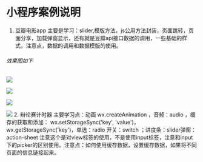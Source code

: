 # 小程序案例说明
1. 豆瓣电影app 主要是学习：slider,模版方法，js公用方法封装，页面跳转，页面分享，加载弹窗显示，还有就是豆瓣api接口数据的调用，一些基础的样式，注意点，数据的调用和数据模版的使用。
######  效果图如下

![](https://user-gold-cdn.xitu.io/2018/11/14/1670ff14f10c26ae?w=376&h=652&f=png&s=235065)


![](https://user-gold-cdn.xitu.io/2018/11/14/1670ff1b84390747?w=370&h=649&f=png&s=138862)


![](https://user-gold-cdn.xitu.io/2018/11/14/1670ff21b61f4007?w=372&h=657&f=png&s=131098)


![](https://user-gold-cdn.xitu.io/2018/11/14/1670ff26142f7bce?w=315&h=539&f=png&s=164850)
2. 辩论赛计时器 主要学习点：动画 wx.createAnimation ，音频：audio ，缓存的获取和添加： wx.setStorageSync('key', 'value')，wx.getStorageSync('key')，单选：radio 开关：switch ；进度条：slider弹窗：action-sheet 注意这个是对view标签的使用，不是使用input标签，注意和input下的picker的区别使用。注意点：如何使用缓存数据，设置缓存数据，如果将不同页面的信息链接起来。



